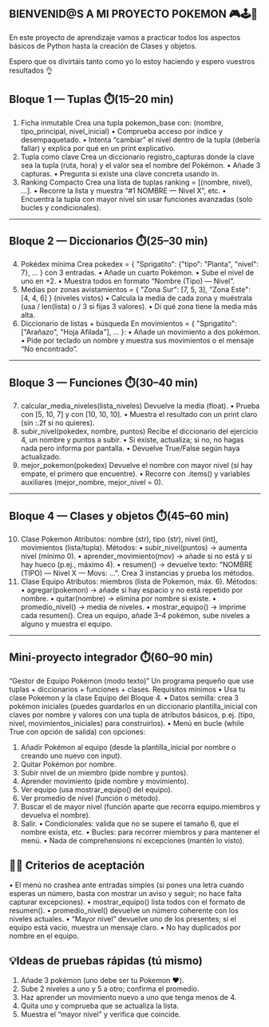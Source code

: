 ## BIENVENID@S A MI PROYECTO POKEMON 🎮🕹️👾

En este proyecto de aprendizaje vamos a practicar todos los aspectos básicos de Python
hasta la creación de Clases y objetos.

Espero que os divirtáis tanto como yo lo estoy haciendo y espero vuestros resultados 👌

## Bloque 1 — Tuplas ⏱️(15–20 min)

1.	Ficha inmutable
Crea una tupla pokemon_base con: (nombre, tipo_principal, nivel_inicial)
•	Comprueba acceso por índice y desempaquetado.
•	Intenta “cambiar” el nivel dentro de la tupla (debería fallar) y explica por qué en un print explicativo.
2.	Tupla como clave
Crea un diccionario registro_capturas donde la clave sea la tupla (ruta, hora) y el valor sea el nombre del Pokémon.
•	Añade 3 capturas.
•	Pregunta si existe una clave concreta usando in.
3.	Ranking Compacto
Crea una lista de tuplas ranking = [(nombre, nivel), ...].
•	Recorre la lista y muestra “#1 NOMBRE — Nivel X”, etc.
•	Encuentra la tupla con mayor nivel sin usar funciones avanzadas (solo bucles y condicionales).
________________________________________

## Bloque 2 — Diccionarios ⏱️(25–30 min)

4.	Pokédex mínima
Crea pokedex = { "Sprigatito": {"tipo": "Planta", "nivel": 7}, ... } con 3 entradas.
•	Añade un cuarto Pokémon.
•	Sube el nivel de uno en +2.
•	Muestra todos en formato “Nombre (Tipo) — Nivel”.
5.	Medias por zonas
avistamientos = { "Zona Sur": [7, 5, 3], "Zona Este": [4, 4, 6] } (niveles vistos)
•	Calcula la media de cada zona y muéstrala (usa / len(lista) o / 3 si fijas 3 valores).
•	Di qué zona tiene la media más alta.
6.	Diccionario de listas + búsqueda
En movimientos = { "Sprigatito": ["Arañazo", "Hoja Afilada"], ... }:
•	Añade un movimiento a dos pokémon.
•	Pide por teclado un nombre y muestra sus movimientos o el mensaje “No encontrado”.
________________________________________

## Bloque 3 — Funciones ⏱️(30–40 min)

7.	calcular_media_niveles(lista_niveles)
Devuelve la media (float).
•	Prueba con [5, 10, 7] y con [10, 10, 10].
•	Muestra el resultado con un print claro (sin :.2f si no quieres).
8.	subir_nivel(pokedex, nombre, puntos)
Recibe el diccionario del ejercicio 4, un nombre y puntos a subir.
•	Si existe, actualiza; si no, no hagas nada pero informa por pantalla.
•	Devuelve True/False según haya actualizado.
9.	mejor_pokemon(pokedex)
Devuelve el nombre con mayor nivel (si hay empate, el primero que encuentre).
•	Recorre con .items() y variables auxiliares (mejor_nombre, mejor_nivel = 0).
________________________________________

## Bloque 4 — Clases y objetos ⏱️(45–60 min)

10.	Clase Pokemon
Atributos: nombre (str), tipo (str), nivel (int), movimientos (lista/tupla).
Métodos:
•	subir_nivel(puntos) → aumenta nivel (mínimo 0).
•	aprender_movimiento(mov) → añade si no está y si hay hueco (p.ej., máximo 4).
•	resumen() → devuelve texto: "NOMBRE (TIPO) — Nivel X — Movs: ...".
Crea 3 instancias y prueba los métodos.
11.	Clase Equipo
Atributos: miembros (lista de Pokemon, máx. 6).
Métodos:
•	agregar(pokemon) → añade si hay espacio y no está repetido por nombre.
•	quitar(nombre) → elimina por nombre si existe.
•	promedio_nivel() → media de niveles.
•	mostrar_equipo() → imprime cada resumen().
Crea un equipo, añade 3–4 pokémon, sube niveles a alguno y muestra el equipo.
________________________________________

## Mini-proyecto integrador ⏱️(60–90 min)
“Gestor de Equipo Pokémon (modo texto)”
Un programa pequeño que use tuplas + diccionarios + funciones + clases.
Requisitos mínimos
•	Usa tu clase Pokemon y la clase Equipo del Bloque 4.
•	Datos semilla: crea 3 pokémon iniciales (puedes guardarlos en un diccionario plantilla_inicial con claves por nombre y valores con una tupla de atributos básicos, p.ej. (tipo, nivel, movimientos_iniciales) para construirlos).
•	Menú en bucle (while True con opción de salida) con opciones:
1.	Añadir Pokémon al equipo (desde la plantilla_inicial por nombre o creando uno nuevo con input).
2.	Quitar Pokémon por nombre.
3.	Subir nivel de un miembro (pide nombre y puntos).
4.	Aprender movimiento (pide nombre y movimiento).
5.	Ver equipo (usa mostrar_equipo() del equipo).
6.	Ver promedio de nivel (función o método).
7.	Buscar el de mayor nivel (función aparte que recorra equipo.miembros y devuelva el nombre).
8.	Salir.
•	Condicionales: valida que no se supere el tamaño 6, que el nombre exista, etc.
•	Bucles: para recorrer miembros y para mantener el menú.
•	Nada de comprehensions ni excepciones (mantén lo visto).

## 👍🏻 Criterios de aceptación
•	El menú no crashea ante entradas simples (si pones una letra cuando esperas un número, basta con mostrar un aviso y seguir; no hace falta capturar excepciones).
•	mostrar_equipo() lista todos con el formato de resumen().
•	promedio_nivel() devuelve un número coherente con los niveles actuales.
•	“Mayor nivel” devuelve uno de los presentes; si el equipo está vacío, muestra un mensaje claro.
•	No hay duplicados por nombre en el equipo.

## 💡Ideas de pruebas rápidas (tú mismo)
1.	Añade 3 pokémon (uno debe ser tu Pokemon ❤️).
2.	Sube 2 niveles a uno y 5 a otro; confirma el promedio.
3.	Haz aprender un movimiento nuevo a uno que tenga menos de 4.
4.	Quita uno y comprueba que se actualiza la lista.
5.	Muestra el “mayor nivel” y verifica que coincide.
